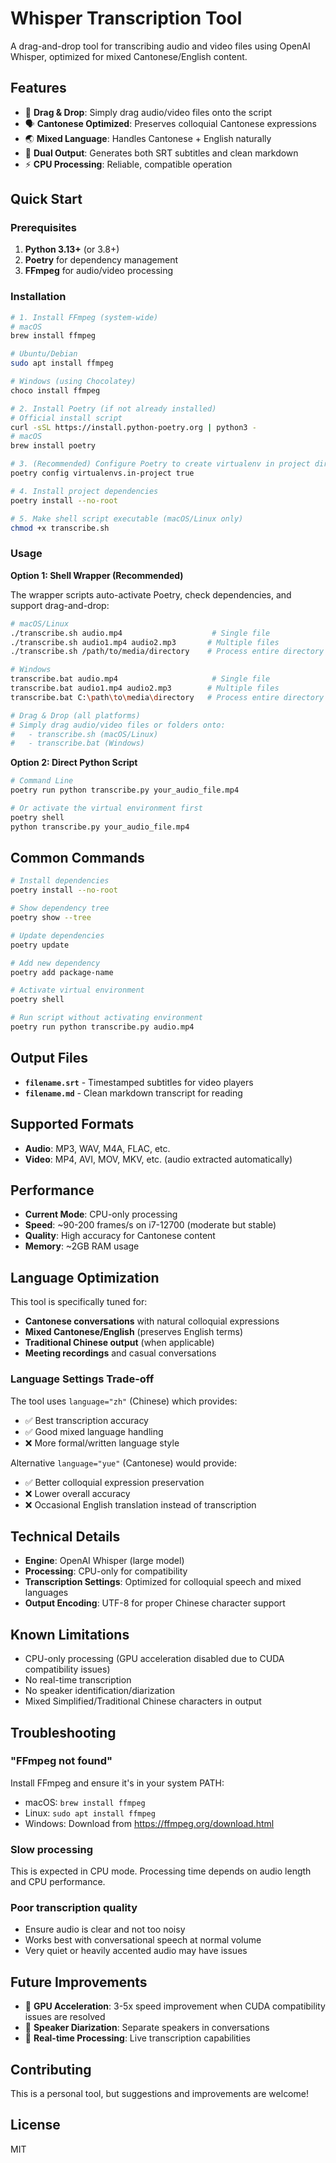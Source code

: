 # Whisper Transcription Tool

A drag-and-drop tool for transcribing audio and video files using OpenAI Whisper, optimized for mixed Cantonese/English content.

## Features

-   🎯 **Drag & Drop**: Simply drag audio/video files onto the script
-   🗣️ **Cantonese Optimized**: Preserves colloquial Cantonese expressions
-   🌏 **Mixed Language**: Handles Cantonese + English naturally
-   📝 **Dual Output**: Generates both SRT subtitles and clean markdown
-   ⚡ **CPU Processing**: Reliable, compatible operation

## Quick Start

### Prerequisites

1. **Python 3.13+** (or 3.8+)
2. **Poetry** for dependency management
3. **FFmpeg** for audio/video processing

### Installation

```bash
# 1. Install FFmpeg (system-wide)
# macOS
brew install ffmpeg

# Ubuntu/Debian
sudo apt install ffmpeg

# Windows (using Chocolatey)
choco install ffmpeg

# 2. Install Poetry (if not already installed)
# Official install script
curl -sSL https://install.python-poetry.org | python3 -
# macOS
brew install poetry

# 3. (Recommended) Configure Poetry to create virtualenv in project directory
poetry config virtualenvs.in-project true

# 4. Install project dependencies
poetry install --no-root

# 5. Make shell script executable (macOS/Linux only)
chmod +x transcribe.sh
```

### Usage

**Option 1: Shell Wrapper (Recommended)**

The wrapper scripts auto-activate Poetry, check dependencies, and support drag-and-drop:

```bash
# macOS/Linux
./transcribe.sh audio.mp4                    # Single file
./transcribe.sh audio1.mp4 audio2.mp3       # Multiple files
./transcribe.sh /path/to/media/directory    # Process entire directory

# Windows
transcribe.bat audio.mp4                     # Single file
transcribe.bat audio1.mp4 audio2.mp3        # Multiple files
transcribe.bat C:\path\to\media\directory   # Process entire directory

# Drag & Drop (all platforms)
# Simply drag audio/video files or folders onto:
#   - transcribe.sh (macOS/Linux)
#   - transcribe.bat (Windows)
```

**Option 2: Direct Python Script**

```bash
# Command Line
poetry run python transcribe.py your_audio_file.mp4

# Or activate the virtual environment first
poetry shell
python transcribe.py your_audio_file.mp4
```

## Common Commands

```bash
# Install dependencies
poetry install --no-root

# Show dependency tree
poetry show --tree

# Update dependencies
poetry update

# Add new dependency
poetry add package-name

# Activate virtual environment
poetry shell

# Run script without activating environment
poetry run python transcribe.py audio.mp4
```

## Output Files

-   **`filename.srt`** - Timestamped subtitles for video players
-   **`filename.md`** - Clean markdown transcript for reading

## Supported Formats

-   **Audio**: MP3, WAV, M4A, FLAC, etc.
-   **Video**: MP4, AVI, MOV, MKV, etc. (audio extracted automatically)

## Performance

-   **Current Mode**: CPU-only processing
-   **Speed**: ~90-200 frames/s on i7-12700 (moderate but stable)
-   **Quality**: High accuracy for Cantonese content
-   **Memory**: ~2GB RAM usage

## Language Optimization

This tool is specifically tuned for:

-   **Cantonese conversations** with natural colloquial expressions
-   **Mixed Cantonese/English** (preserves English terms)
-   **Traditional Chinese output** (when applicable)
-   **Meeting recordings** and casual conversations

### Language Settings Trade-off

The tool uses `language="zh"` (Chinese) which provides:

-   ✅ Best transcription accuracy
-   ✅ Good mixed language handling
-   ❌ More formal/written language style

Alternative `language="yue"` (Cantonese) would provide:

-   ✅ Better colloquial expression preservation
-   ❌ Lower overall accuracy
-   ❌ Occasional English translation instead of transcription

## Technical Details

-   **Engine**: OpenAI Whisper (large model)
-   **Processing**: CPU-only for compatibility
-   **Transcription Settings**: Optimized for colloquial speech and mixed languages
-   **Output Encoding**: UTF-8 for proper Chinese character support

## Known Limitations

-   CPU-only processing (GPU acceleration disabled due to CUDA compatibility issues)
-   No real-time transcription
-   No speaker identification/diarization
-   Mixed Simplified/Traditional Chinese characters in output

## Troubleshooting

### "FFmpeg not found"

Install FFmpeg and ensure it's in your system PATH:

-   macOS: `brew install ffmpeg`
-   Linux: `sudo apt install ffmpeg`
-   Windows: Download from https://ffmpeg.org/download.html

### Slow processing

This is expected in CPU mode. Processing time depends on audio length and CPU performance.

### Poor transcription quality

-   Ensure audio is clear and not too noisy
-   Works best with conversational speech at normal volume
-   Very quiet or heavily accented audio may have issues

## Future Improvements

-   🚀 **GPU Acceleration**: 3-5x speed improvement when CUDA compatibility issues are resolved
-   🎤 **Speaker Diarization**: Separate speakers in conversations
-   🔄 **Real-time Processing**: Live transcription capabilities

## Contributing

This is a personal tool, but suggestions and improvements are welcome!

## License

MIT
